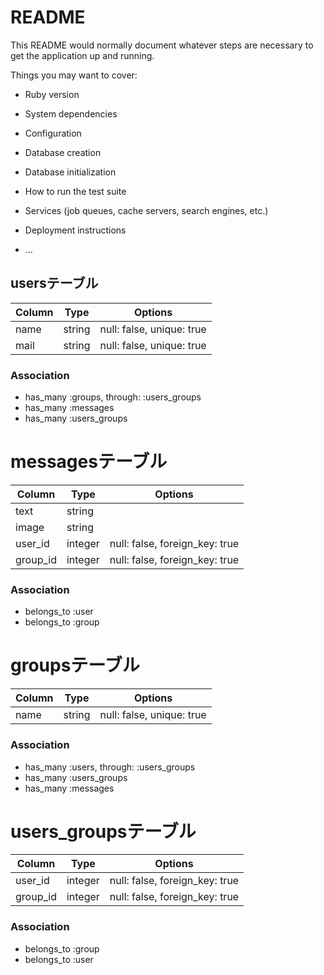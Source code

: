 # README

This README would normally document whatever steps are necessary to get the
application up and running.

Things you may want to cover:

* Ruby version

* System dependencies

* Configuration

* Database creation

* Database initialization

* How to run the test suite

* Services (job queues, cache servers, search engines, etc.)

* Deployment instructions

* ...

## usersテーブル

|Column|Type|Options|
|------|----|-------|
|name|string|null: false, unique: true|
|mail|string|null: false, unique: true|

### Association
- has_many :groups, through: :users_groups
- has_many :messages
- has_many :users_groups

# messagesテーブル

|Column|Type|Options|
|------|----|-------|
|text|string|
|image|string|
|user_id|integer|null: false, foreign_key: true|
|group_id|integer|null: false, foreign_key: true|

### Association
- belongs_to :user
- belongs_to :group

# groupsテーブル

|Column|Type|Options|
|------|----|-------|
|name|string|null: false, unique: true|

### Association
- has_many :users, through: :users_groups
- has_many :users_groups
- has_many :messages

# users_groupsテーブル

|Column|Type|Options|
|------|----|-------|
|user_id|integer|null: false, foreign_key: true|
|group_id|integer|null: false, foreign_key: true|

### Association
- belongs_to :group
- belongs_to :user
